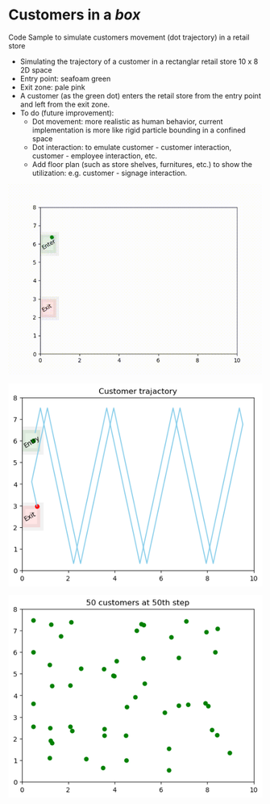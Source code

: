 # Customers in a *box*
Code Sample to simulate customers movement (dot trajectory) in a retail store

- Simulating the trajectory of a customer in a rectanglar retail store 10 x 8 2D space
- Entry point: seafoam green
- Exit zone: pale pink
- A customer (as the green dot) enters the retail store from the entry point and left from the exit zone.
- To do (future improvement):
  - Dot movement: more realistic as human behavior, current implementation is more like rigid particle bounding in a confined space
  - Dot interaction: to emulate customer - customer interaction, customer - employee interaction, etc.
  - Add floor plan (such as store shelves, furnitures, etc.) to show the utilization: e.g. customer - signage interaction.
    
<p align="center">
  <img src="https://github.com/er1czz/trajectory_simulation/blob/main/demo_1dot_tracking.gif" alt="animated" />
</p>

<p align="center">
  <img src="https://github.com/er1czz/trajectory_simulation/blob/main/traj.png"/>
</p>

<p align="center">
  <img src="https://github.com/er1czz/trajectory_simulation/blob/main/trajs.png"/>
</p>
